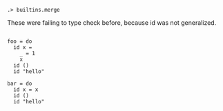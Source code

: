 ```ucm:hide
.> builtins.merge
```

These were failing to type check before, because id was not
generalized.

```unison

foo = do
  id x =
    _ = 1
    x
  id ()
  id "hello"

bar = do
  id x = x
  id ()
  id "hello"
```


